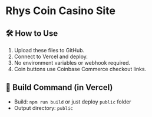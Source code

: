 
# Rhys Coin Casino Site

## 🛠 How to Use

1. Upload these files to GitHub.
2. Connect to Vercel and deploy.
3. No environment variables or webhook required.
4. Coin buttons use Coinbase Commerce checkout links.

## 🧾 Build Command (in Vercel)

- Build: `npm run build` or just deploy `public` folder
- Output directory: `public`
